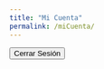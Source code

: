 ```yaml
---
title: "Mi Cuenta"
permalink: /miCuenta/
---
```


<!-- Your logout content here -->
<button onclick="openLoginModal()">Cerrar Sesión</button>

<div id="welcome-message" style="display: none;">
  ¡Bienvenido, <span id="username"></span>!
</div>

<script>
  // Netlify Identity script and event handling
  netlifyIdentity.on('login', user => {
    // Additional actions after login if needed
  });

  netlifyIdentity.on('logout', () => {
    // Additional actions after logout if needed
  });

  function openLoginModal() {
    netlifyIdentity.open('login');
  }
</script>
